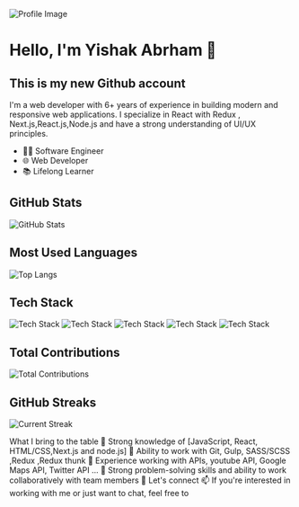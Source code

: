 ![Profile Image](https://i.imgur.com/Bd44LFn.png)

# Hello, I'm Yishak Abrham 👋

## This is my new Github account

I'm a web developer with 6+ years of experience in building modern and responsive web applications. I specialize in React with Redux , Next.js,React.js,Node.js and have a strong understanding of UI/UX principles.

- 👨‍💻 Software Engineer
- 🌐 Web Developer
- 📚 Lifelong Learner

## GitHub Stats

![GitHub Stats](https://github-readme-stats.vercel.app/api?username=yishak621&show_icons=true)

## Most Used Languages

![Top Langs](https://github-readme-stats.vercel.app/api/top-langs/?username=yishak621&layout=compact)

## Tech Stack

![Tech Stack](https://img.shields.io/badge/Tech-Stack-blue?style=for-the-badge&logo=node)
![Tech Stack](https://img.shields.io/badge/Tech-Stack-blue?style=for-the-badge&logo=javascript)
![Tech Stack](https://img.shields.io/badge/Tech-Stack-blue?style=for-the-badge&logo=reactjs)
![Tech Stack](https://img.shields.io/badge/Tech-Stack-blue?style=for-the-badge&logo=nextjs)
![Tech Stack](https://img.shields.io/badge/Tech-Stack-blue?style=for-the-badge&logo=typescript)

<!-- Add more badges for other technologies -->

## Total Contributions

![Total Contributions](https://github-profile-summary-cards.vercel.app/api/cards/profile-details?username=yishak621&theme=github_dark)

## GitHub Streaks

![Current Streak](https://github-readme-streak-stats.herokuapp.com/?user=yishak621&currStreakLabel=4395DD&ring=4395DD&currStreakNum=4395DD&sideNums=4395DD&dates=4395DD)

What I bring to the table
🔭 Strong knowledge of [JavaScript, React, HTML/CSS,Next.js and node.js]
👯 Ability to work with Git, Gulp, SASS/SCSS ,Redux ,Redux thunk
🔭 Experience working with APIs, youtube API, Google Maps API, Twitter API ...
👯 Strong problem-solving skills and ability to work collaboratively with team members
💬 Let's connect
📫 If you're interested in working with me or just want to chat, feel free to
